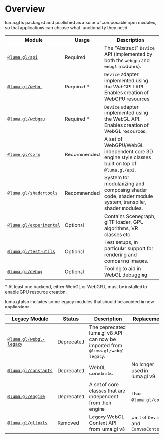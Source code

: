 # Overview

luma.gl is packaged and published as a suite of composable npm modules, so that applications can choose what functionality they need.

| Module                                  | Usage       | Description                                                                                          |
| --------------------------------------- | ----------- | ---------------------------------------------------------------------------------------------------- |
| [`@luma.gl/api`][api]                   | Required    | The "Abstract" `Device` API (implemented by both the `webgpu` and `webgl` modules).                  |
| [`@luma.gl/webgl`][webgl]               | Required \* | `Device` adapter implemented using the WebGPU API. Enables creation of WebGPU resources              |
| [`@luma.gl/webgpu`][webgpu]             | Required \* | `Device` adapter implemented using the WebGL API. Enables creation of WebGL resources.               |
| [`@luma.gl/core`][core]                 | Recommended | A set of WebGPU/WebGL independent core 3D engine style classes built on top of `@luma.gl/api`.       |
| [`@luma.gl/shadertools`][shadertools]   | Recommended | System for modularizing and composing shader code, shader module system, transpiler, shader modules. |
| [`@luma.gl/experimental`][experimental] | Optional    | Contains Scenegraph, glTF loader, GPU algorithms, VR classes etc.                                    |
| [`@luma.gl/test-utils`][test-utils]     | Optional    | Test setups, in particular support for rendering and comparing images.                               |
| [`@luma.gl/debug`][debug]               | Optional    | Tooling to aid in WebGL debugging                                                                    |

\* At least one backend, either WebGL or WebGPU, must be installed to enable GPU resource creation.

luma.gl also includes some legacy modules that should be avoided in new applications.

| Legacy Module                           | Status     | Description                                                                     | Replacement                          |
| --------------------------------------- | ---------- | ------------------------------------------------------------------------------- | ------------------------------------ |
| [`@luma.gl/webgl-legacy`][webgl-legacy] | Deprecated | The deprecated luma.gl v8 API can now be imported from `@luma.gl/webgl-legacy`. |
| [`@luma.gl/constants`][constants]       | Deprecated | WebGL constants.                                                                | No longer used in luma.gl v9.        |
| [`@luma.gl/engine`][engine]             | Deprecated | A set of core classes that are independent from their engine                    | Use `@luma.gl/core`.                 |
| [`@luma.gl/gltools`][webgl-legacy]      | Removed    | Legacy WebGL Context API from luma.gl v8                                        | part of `Device` and `CanvasContext` |

[api]: /docs/api-reference/api
[webgl]: /docs/api-reference/webgl
[webgpu]: /docs/api-reference/webgpu
[core]: /docs/api-reference/core
[shadertools]: /docs/api-reference/shadertools
[experimental]: /docs/api-reference/experimental
[test-utils]: /docs/api-reference/test-utils
[debug]: /docs/api-reference/debug

[engine]: /docs/api-reference/engine
[webgl-legacy]: /docs/api-reference-v8/webgl-legacy
[constants]: /docs/api-reference-v8/constants

